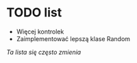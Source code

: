 # TODO list
- Więcej kontrolek
- Zaimplementować lepszą klase Random

*Ta lista się często zmienia*

